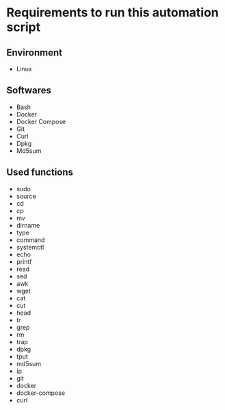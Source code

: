 # Requirements to run this automation script


## Environment
- Linux

## Softwares
- Bash
- Docker
- Docker Compose
- Git
- Curl 
- Dpkg
- Md5sum

## Used functions
- sudo
- source
- cd
- cp
- mv
- dirname
- type
- command
- systemctl
- echo
- printf
- read
- sed
- awk
- wget
- cat
- cut
- head
- tr
- grep
- rm
- trap
- dpkg
- tput
- md5sum
- ip
- git
- docker
- docker-compose
- curl
